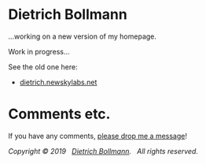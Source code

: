 
# Dietrich Bollmann

...working on a new version of my homepage.

Work in progress...

See the old one here: 

  - [dietrich.newskylabs.net](http://dietrich.newskylabs.net/)


# Comments etc.

If you have any comments, [please drop me a message](http://dietrich.newskylabs.net/email)!

*Copyright &copy; 2019 &nbsp; [Dietrich Bollmann](http://dietrich.newskylabs.net/). &nbsp; All rights reserved.*

